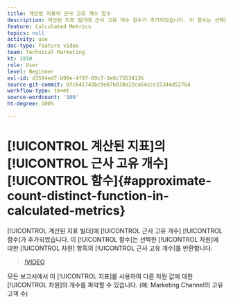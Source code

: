 ```yaml
---
title: 계산된 지표의 근사 고유 개수 함수
description: 계산된 지표 빌더에 근사 고유 개수 함수가 추가되었습니다. 이 함수는 선택한 차원에 대한 차원 항목의 근사 고유 개수를 반환합니다.
feature: Calculated Metrics
topics: null
activity: use
doc-type: feature video
team: Technical Marketing
kt: 1910
role: User
level: Beginner
exl-id: d3594ed7-b90e-4f97-89c7-3e6c75534136
source-git-commit: 8fc641743bc9e07b838a22ca64ccc15344d52764
workflow-type: tm+mt
source-wordcount: '109'
ht-degree: 100%

---
```


# [!UICONTROL 계산된 지표]의 [!UICONTROL 근사 고유 개수] [!UICONTROL 함수]{#approximate-count-distinct-function-in-calculated-metrics}

[!UICONTROL 계산된 지표 빌더]에 [!UICONTROL 근사 고유 개수] [!UICONTROL 함수]가 추가되었습니다. 이 [!UICONTROL 함수]는 선택한 [!UICONTROL 차원]에 대한 [!UICONTROL 차원] 항목의 [!UICONTROL 근사 고유 개수]를 반환합니다.

>[!VIDEO](https://video.tv.adobe.com/v/23722/?quality=12&learn=on)

모든 보고서에서 이 [!UICONTROL 지표]를 사용하여 다른 차원 값에 대한 [!UICONTROL 차원]의 개수를 파악할 수 있습니다. (예: Marketing Channel의 고유 고객 수)
